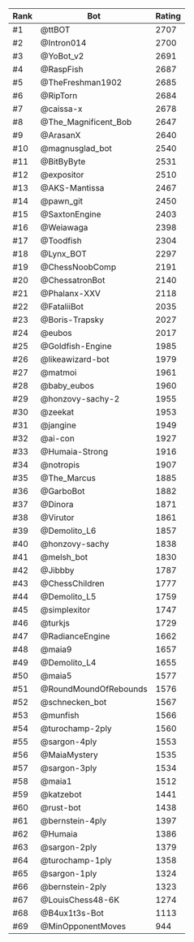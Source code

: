 Rank|Bot|Rating
---|---|---
#1|@ttBOT|2707
#2|@Intron014|2700
#3|@YoBot_v2|2691
#4|@RaspFish|2687
#5|@TheFreshman1902|2685
#6|@RipTorn|2684
#7|@caissa-x|2678
#8|@The_Magnificent_Bob|2647
#9|@ArasanX|2640
#10|@magnusglad_bot|2540
#11|@BitByByte|2531
#12|@expositor|2510
#13|@AKS-Mantissa|2467
#14|@pawn_git|2450
#15|@SaxtonEngine|2403
#16|@Weiawaga|2398
#17|@Toodfish|2304
#18|@Lynx_BOT|2297
#19|@ChessNoobComp|2191
#20|@ChessatronBot|2140
#21|@Phalanx-XXV|2118
#22|@FataliiBot|2035
#23|@Boris-Trapsky|2027
#24|@eubos|2017
#25|@Goldfish-Engine|1985
#26|@likeawizard-bot|1979
#27|@matmoi|1961
#28|@baby_eubos|1960
#29|@honzovy-sachy-2|1955
#30|@zeekat|1953
#31|@jangine|1949
#32|@ai-con|1927
#33|@Humaia-Strong|1916
#34|@notropis|1907
#35|@The_Marcus|1885
#36|@GarboBot|1882
#37|@Dinora|1871
#38|@Virutor|1861
#39|@Demolito_L6|1857
#40|@honzovy-sachy|1838
#41|@melsh_bot|1830
#42|@Jibbby|1787
#43|@ChessChildren|1777
#44|@Demolito_L5|1759
#45|@simplexitor|1747
#46|@turkjs|1729
#47|@RadianceEngine|1662
#48|@maia9|1657
#49|@Demolito_L4|1655
#50|@maia5|1577
#51|@RoundMoundOfRebounds|1576
#52|@schnecken_bot|1567
#53|@munfish|1566
#54|@turochamp-2ply|1560
#55|@sargon-4ply|1553
#56|@MaiaMystery|1535
#57|@sargon-3ply|1534
#58|@maia1|1512
#59|@katzebot|1441
#60|@rust-bot|1438
#61|@bernstein-4ply|1397
#62|@Humaia|1386
#63|@sargon-2ply|1379
#64|@turochamp-1ply|1358
#65|@sargon-1ply|1324
#66|@bernstein-2ply|1323
#67|@LouisChess48-6K|1274
#68|@B4ux1t3s-Bot|1113
#69|@MinOpponentMoves|944
